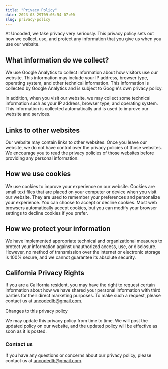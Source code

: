 ```yaml
---
title: "Privacy Policy"
date: 2023-03-29T09:05:54-07:00
slug: privacy-policy
---
```

At Uncoded, we take privacy very seriously. This privacy policy sets out how we collect, use, and protect any information that you give us when you use our website.

## What information do we collect?

We use Google Analytics to collect information about how visitors use our website. This information may include your IP address, browser type, operating system, and other technical information. This information is collected by Google Analytics and is subject to Google's own privacy policy.

In addition, when you visit our website, we may collect some technical information such as your IP address, browser type, and operating system. This information is collected automatically and is used to improve our website and services.

## Links to other websites

Our website may contain links to other websites. Once you leave our website, we do not have control over the privacy policies of those websites. We encourage you to read the privacy policies of those websites before providing any personal information.

## How we use cookies

We use cookies to improve your experience on our website. Cookies are small text files that are placed on your computer or device when you visit our website. They are used to remember your preferences and personalize your experience. You can choose to accept or decline cookies. Most web browsers automatically accept cookies, but you can modify your browser settings to decline cookies if you prefer.

## How we protect your information

We have implemented appropriate technical and organizational measures to protect your information against unauthorized access, use, or disclosure. However, no method of transmission over the internet or electronic storage is 100% secure, and we cannot guarantee its absolute security.

## California Privacy Rights

If you are a California resident, you may have the right to request certain information about how we have shared your personal information with third parties for their direct marketing purposes. To make such a request, please contact us at [uncodedlb@gmail.com](mailto:uncodedlb@gmail.com).

Changes to this privacy policy

We may update this privacy policy from time to time. We will post the updated policy on our website, and the updated policy will be effective as soon as it is posted.

### Contact us

If you have any questions or concerns about our privacy policy, please contact us at [uncodedlb@gmail.com](mailto:uncodedlb@gmail.com).
